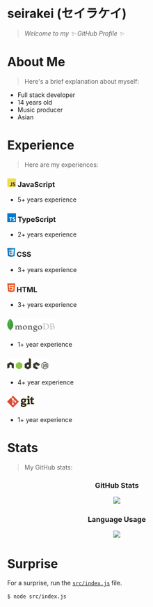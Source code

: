 # seirakei (セイラケイ)

> *Welcome to my ✨ GitHub Profile ✨*

<!-- "About Me" section -->
# About Me

> Here's a brief explanation about myself:

* Full stack developer
* 14 years old
* Music producer
* Asian

<!-- "Experience" section -->
# Experience

> Here are my experiences:

### <img src="./assets/Logo/Language/JavaScript.svg" height="20px" /> JavaScript

* 5+ years experience

### <img src="./assets/Logo/Language/TypeScript.svg" height="20px" /> TypeScript

* 2+ years experience

### <img src="./assets/Logo/Language/CSS.svg" height="20px" /> CSS

* 3+ years experience

### <img src="./assets/Logo/Language/HTML.svg" height="20px" /> HTML

* 3+ years experience

### <img src="./assets/Logo/Database/MongoDB.svg" height="31" />

* 1+ year experience

### <img src="./assets/Logo/Other/NodeJS.svg" height="26" />

* 4+ year experience

### <img src="./assets/Logo/Other/Git.svg" height="26" />

* 1+ year experience

# Stats

> My GitHub stats:

<div align="center">
  <h3>GitHub Stats</h3>
  <img src="https://github-readme-stats.vercel.app/api?username=seirakei&count_private=true&show_icons=true&theme=monokai&hide_border=true" width="420" />

  <h3>Language Usage</h3>
  <img src="https://github-readme-stats.vercel.app/api/top-langs?username=seirakei&theme=monokai&hide_border=true&layout=compact&langs_count=10" width="420" />
</div>

<!-- "Surprise" section -->
# Surprise

For a surprise, run the [`src/index.js`](./src/index.js) file.
```sh
$ node src/index.js
```